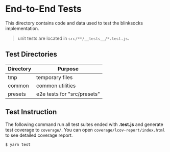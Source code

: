 # End-to-End Tests

This directory contains code and data used to test the blinksocks implementation.

> unit tests are located in `src/**/__tests__/*.test.js`.

## Test Directories

| Directory |           Purpose           |
| --------- | --------------------------- |
| tmp       | temporary files             |
| common    | common utilities            |
| presets   | e2e tests for "src/presets" |

## Test Instruction

The following command run all test suites ended with **.test.js** and generate test coverage to `coverage/`. You can open `coverage/lcov-report/index.html` to see detailed coverage report.

```
$ yarn test
```
